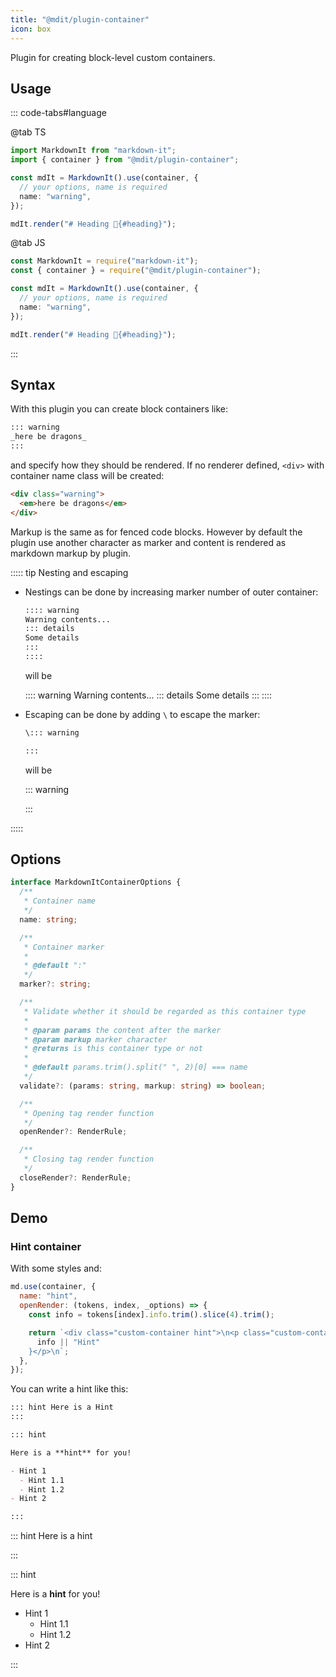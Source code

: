 ```yaml
---
title: "@mdit/plugin-container"
icon: box
---
```


Plugin for creating block-level custom containers.

<!-- more -->

## Usage

::: code-tabs#language

@tab TS

```ts
import MarkdownIt from "markdown-it";
import { container } from "@mdit/plugin-container";

const mdIt = MarkdownIt().use(container, {
  // your options, name is required
  name: "warning",
});

mdIt.render("# Heading 🎉{#heading}");
```

@tab JS

```ts
const MarkdownIt = require("markdown-it");
const { container } = require("@mdit/plugin-container");

const mdIt = MarkdownIt().use(container, {
  // your options, name is required
  name: "warning",
});

mdIt.render("# Heading 🎉{#heading}");
```

:::

## Syntax

With this plugin you can create block containers like:

```md
::: warning
_here be dragons_
:::
```

and specify how they should be rendered. If no renderer defined, `<div>` with container name class will be created:

```html
<div class="warning">
  <em>here be dragons</em>
</div>
```

Markup is the same as for fenced code blocks. However by default the plugin use another character as marker and content is rendered as markdown markup by plugin.

::::: tip Nesting and escaping

- Nestings can be done by increasing marker number of outer container:

  ```md
  :::: warning
  Warning contents...
  ::: details
  Some details
  :::
  ::::
  ```

  will be

  :::: warning
  Warning contents...
  ::: details
  Some details
  :::
  ::::

- Escaping can be done by adding `\` to escape the marker:

  ```md
  \::: warning

  :::
  ```

  will be

  \::: warning

  :::

:::::

## Options

```ts
interface MarkdownItContainerOptions {
  /**
   * Container name
   */
  name: string;

  /**
   * Container marker
   *
   * @default ":"
   */
  marker?: string;

  /**
   * Validate whether it should be regarded as this container type
   *
   * @param params the content after the marker
   * @param markup marker character
   * @returns is this container type or not
   *
   * @default params.trim().split(" ", 2)[0] === name
   */
  validate?: (params: string, markup: string) => boolean;

  /**
   * Opening tag render function
   */
  openRender?: RenderRule;

  /**
   * Closing tag render function
   */
  closeRender?: RenderRule;
}
```

## Demo

### Hint container

With some styles and:

```js
md.use(container, {
  name: "hint",
  openRender: (tokens, index, _options) => {
    const info = tokens[index].info.trim().slice(4).trim();

    return `<div class="custom-container hint">\n<p class="custom-container-title">${
      info || "Hint"
    }</p>\n`;
  },
});
```

You can write a hint like this:

```md
::: hint Here is a Hint
:::

::: hint

Here is a **hint** for you!

- Hint 1
  - Hint 1.1
  - Hint 1.2
- Hint 2

:::
```

::: hint Here is a hint

:::

::: hint

Here is a **hint** for you!

- Hint 1
  - Hint 1.1
  - Hint 1.2
- Hint 2

:::
